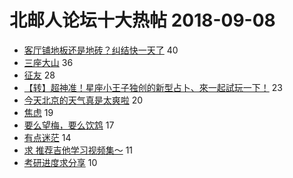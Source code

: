 # 北邮人论坛十大热帖 2018-09-08

- [客厅铺地板还是地砖？纠结快一天了](https://bbs.byr.cn/article/Home/113750) 40
- [三座大山](https://bbs.byr.cn/article/Talking/6041660) 36
- [征友](https://bbs.byr.cn/article/Friends/1888177) 28
- [【转】超神准！星座小王子独创的新型占卜、來一起試玩一下！](https://bbs.byr.cn/article/Constellations/326533) 23
- [今天北京的天气真是太爽啦](https://bbs.byr.cn/article/Picture/3220398) 20
- [焦虑](https://bbs.byr.cn/article/Job/1986965) 19
- [要么望梅，要么饮鸩](https://bbs.byr.cn/article/Feeling/3076555) 17
- [有点迷茫](https://bbs.byr.cn/article/Security/43650) 14
- [求 推荐吉他学习视频集～](https://bbs.byr.cn/article/Guitar/152981) 11
- [考研进度求分享](https://bbs.byr.cn/article/AimGraduate/1148973) 10


